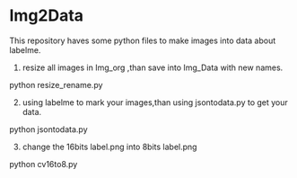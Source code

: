 # Img2Data
This repository haves some python files to make images into data about labelme.
1. resize all images in Img_org ,than save into Img_Data with new names.

  python resize_rename.py

2. using labelme to mark your images,than using jsontodata.py to get your data.

  python jsontodata.py

3. change the 16bits label.png into 8bits label.png

  python cv16to8.py

